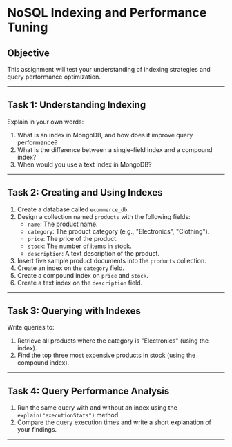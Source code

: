 # NoSQL Indexing and Performance Tuning


##  Objective
This assignment will test your understanding of indexing strategies and query performance optimization.

---

##  Task 1: Understanding Indexing  
Explain in your own words:  
1. What is an index in MongoDB, and how does it improve query performance?  
2. What is the difference between a single-field index and a compound index?  
3. When would you use a text index in MongoDB?  

---

##  Task 2: Creating and Using Indexes  
1. Create a database called `ecommerce_db`.  
2. Design a collection named `products` with the following fields:  
   - `name`: The product name.  
   - `category`: The product category (e.g., "Electronics", "Clothing").  
   - `price`: The price of the product.  
   - `stock`: The number of items in stock.  
   - `description`: A text description of the product.  
3. Insert five sample product documents into the `products` collection.  
4. Create an index on the `category` field.  
5. Create a compound index on `price` and `stock`.  
6. Create a text index on the `description` field.  

---

##  Task 3: Querying with Indexes  
Write queries to:  
1. Retrieve all products where the category is "Electronics" (using the index).  
2. Find the top three most expensive products in stock (using the compound index).  

---

##  Task 4: Query Performance Analysis  
1. Run the same query with and without an index using the `explain("executionStats")` method.  
2. Compare the query execution times and write a short explanation of your findings.  

---